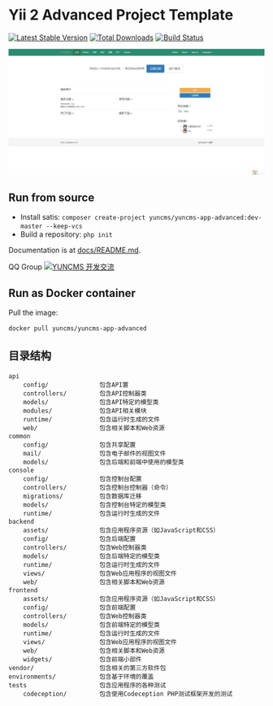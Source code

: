# Yii 2 Advanced Project Template

[![Latest Stable Version](https://poser.pugx.org/yuncms/yuncms-app-advanced/v/stable.png)](https://packagist.org/packages/yuncms/yuncms-app-advanced)
[![Total Downloads](https://poser.pugx.org/yuncms/yuncms-app-advanced/downloads.png)](https://packagist.org/packages/yiisoft/yii2-app-advanced)
[![Build Status](https://travis-ci.org/yuncms/yuncms-app-advanced.svg?branch=master)](https://travis-ci.org/yuncms/yuncms-app-advanced)


![Index](./docs/images/index.png)

## Run from source

- Install satis: `composer create-project yuncms/yuncms-app-advanced:dev-master --keep-vcs`
- Build a repository: `php init`

Documentation is at [docs/README.md](docs/README.md).

QQ Group [![YUNCMS 开发交流](https://pub.idqqimg.com/wpa/images/group.png)](https://shang.qq.com/wpa/qunwpa?idkey=71c6d683e9aba941b3684195c7f874007fe83c615a6e89a2470866d035ca0a20)

## Run as Docker container

Pull the image:

``` sh
docker pull yuncms/yuncms-app-advanced
```

## 目录结构

```
api
    config/              包含API置
    controllers/         包含API控制器类
    models/              包含API特定的模型类
    modules/             包含API相关模块
    runtime/             包含运行时生成的文件
    web/                 包含相关脚本和Web资源
common
    config/              包含共享配置
    mail/                包含电子邮件的视图文件
    models/              包含后端和前端中使用的模型类
console
    config/              包含控制台配置
    controllers/         包含控制台控制器（命令）
    migrations/          包含数据库迁移
    models/              包含控制台特定的模型类
    runtime/             包含运行时生成的文件
backend
    assets/              包含应用程序资源（如JavaScript和CSS）
    config/              包含后端配置
    controllers/         包含Web控制器类
    models/              包含后端特定的模型类
    runtime/             包含运行时生成的文件
    views/               包含Web应用程序的视图文件
    web/                 包含相关脚本和Web资源
frontend
    assets/              包含应用程序资源（如JavaScript和CSS）
    config/              包含前端配置
    controllers/         包含Web控制器类
    models/              包含前端特定的模型类
    runtime/             包含运行时生成的文件
    views/               包含Web应用程序的视图文件
    web/                 包含相关脚本和Web资源
    widgets/             包含前端小部件
vendor/                  包含相关的第三方软件包
environments/            包含基于环境的覆盖
tests                    包含应用程序的各种测试
    codeception/         包含使用Codeception PHP测试框架开发的测试
```
